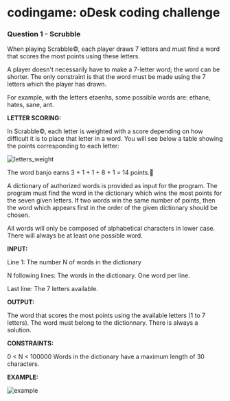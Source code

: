 # codingame: oDesk coding challenge

### Question 1 - Scrubble

When playing Scrabble©, each player draws 7 letters and must find a word that scores the most points using these letters.

A player doesn't necessarily have to make a 7-letter word; the word can be shorter. The only constraint is that the word must be made using the 7 letters which the player has drawn.

For example, with the letters  etaenhs, some possible words are: ethane, hates, sane, ant.


**LETTER SCORING:**

In Scrabble©, each letter is weighted with a score depending on how difficult it is to place that letter in a word. You will see below a table showing the points corresponding to each letter:
 
![letters_weight](http://imageshack.us/a/img194/1852/vi2f.png)

The word banjo earns 3 + 1 + 1 + 8 + 1 = 14 points.


A dictionary of authorized words is provided as input for the program. The program must find the word in the dictionary which wins the most points for the seven given letters. If two words win the same number of points, then the word which appears first in the order of the given dictionary should be chosen.
 

All words will only be composed of alphabetical characters in lower case. There will always be at least one possible word.
 
**INPUT:**

Line 1: The number N of words in the dictionary

N following lines: The words in the dictionary. One word per line.

Last line: The 7 letters available.
 
**OUTPUT:**

The word that scores the most points using the available letters (1 to 7 letters). The word must belong to the dictionnary. There is always a solution.
 
**CONSTRAINTS:**

0 < N < 100000
Words in the dictionary have a maximum length of 30 characters.
 
**EXAMPLE:**

![example](http://imageshack.us/a/img819/9324/cyzc.png)
